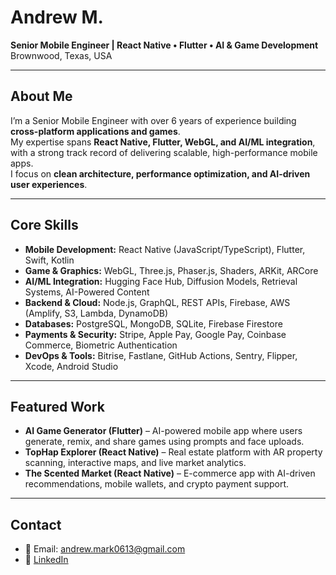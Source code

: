 # Andrew M.  

**Senior Mobile Engineer | React Native • Flutter • AI & Game Development**  
Brownwood, Texas, USA  

---

## About Me  
I’m a Senior Mobile Engineer with over 6 years of experience building **cross-platform applications and games**.  
My expertise spans **React Native, Flutter, WebGL, and AI/ML integration**, with a strong track record of delivering scalable, high-performance mobile apps.  
I focus on **clean architecture, performance optimization, and AI-driven user experiences**.  

---

## Core Skills  
- **Mobile Development:** React Native (JavaScript/TypeScript), Flutter, Swift, Kotlin  
- **Game & Graphics:** WebGL, Three.js, Phaser.js, Shaders, ARKit, ARCore  
- **AI/ML Integration:** Hugging Face Hub, Diffusion Models, Retrieval Systems, AI-Powered Content  
- **Backend & Cloud:** Node.js, GraphQL, REST APIs, Firebase, AWS (Amplify, S3, Lambda, DynamoDB)  
- **Databases:** PostgreSQL, MongoDB, SQLite, Firebase Firestore  
- **Payments & Security:** Stripe, Apple Pay, Google Pay, Coinbase Commerce, Biometric Authentication  
- **DevOps & Tools:** Bitrise, Fastlane, GitHub Actions, Sentry, Flipper, Xcode, Android Studio  

---

## Featured Work  
- **AI Game Generator (Flutter)** – AI-powered mobile app where users generate, remix, and share games using prompts and face uploads.  
- **TopHap Explorer (React Native)** – Real estate platform with AR property scanning, interactive maps, and live market analytics.  
- **The Scented Market (React Native)** – E-commerce app with AI-driven recommendations, mobile wallets, and crypto payment support.  

---

## Contact  
- 📧 Email: [andrew.mark0613@gmail.com](mailto:andrew.mark0613@gmail.com)  
- 🔗 [LinkedIn](https://www.linkedin.com/in/andrew-mark-mccloskey)  
